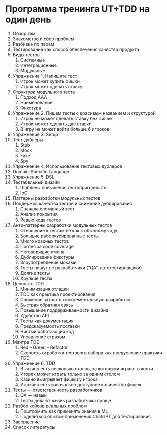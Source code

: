 # Программа тренинга UT+TDD на один день

1. Обзор тем
2. Знакомство и сбор проблем
3. Разбивка по парам
4. Тестирование как способ обеспечения качества продукта
5. Виды тестов
    1. Системные
    2. Интеграционные
    3. Модульные
6. Упражнение 1. Напишите тест
   1. Игрок может купить фишки
   2. Игрок может сделать ставку
7. Структура модульного теста
    1. Подход AAA
    2. Наименование
    3. Фикстура
8. Упражнение 2. Пишем тесты c красивым названием и структурой
   1. Игрок не может сделать ставку без фишек
   2. Игрок может сделать две ставки
   3. В игру не может войти больше 6 игроков
9.  Упражнение 3. Setup
10. Тест-дублеры
    1. Stub
    2. Mock
    3. Fake
    4. Spy
11. Упражнение 4. Использование тестовых дублеров
12. Domain-Specific Language
13. Упражнение 5. DSL
14. Тестабельный дизайн 
    1. Шаблоны повышения тестопригодности 
    2. IoC 
15. Паттерны разработки модульных тестов 
16. Поддержка качества тестов и снижение дублирования 
    1. Сначала сломанный тест 
    2. Анализ покрытия 
    3. Ревью кода тестов 
17. Анти-паттерны разработки модульных тестов
    1. Отношение к тестам не как к обычному коду
    2. Большие расфокусированные тесты
    3. Много красных тестов
    4. Погоня за code coverage
    5. Неговорящие имена
    6. Дублирование фикстуры
    7. Злоупотребление моками
    8. Тесты пишут не разработчики ("QA", автотестировщики)
    9. Долгие тесты
    10. Хрупкие тесты
18. Ценность TDD
    1. Минимизация отладки 
    2. TDD как практика проектирования 
    3. Снижение затрат на инкрементальную разработку 
    4. Быстрая обратная связь
    5. Повышение поддерживаемости дизайна
    6. Удобство API
    7. Тесты как документация
    8. Предсказуемость поставки
    9. Чистый работающий код
    10. Управление страхом 
19. Мантра TDD
    1. Red – Green – Refactor 
    2. Скорость отработки тестового набора как предусловие практики TDD 
20. Упражнение 6. TDD
    1.  В казино есть несколько столов, за которыми играют в кости
    2.  Игорек может играть только за одним столом
    3.  Казино выигрывает фишки у игрока
    4.  У казино есть изначально доступное количество фишек
21. Тесты — ответственность разработчиков
    1. QA — навык
    2. Тесты делают жизнь разработчика проще
22. Разбор кейсов реальных проблем
    1.  Поштормить как применять знания в ML
    2.  Поделиться опытом применения ChatGPT для тестирования
23. Завершение
24. Список литературы